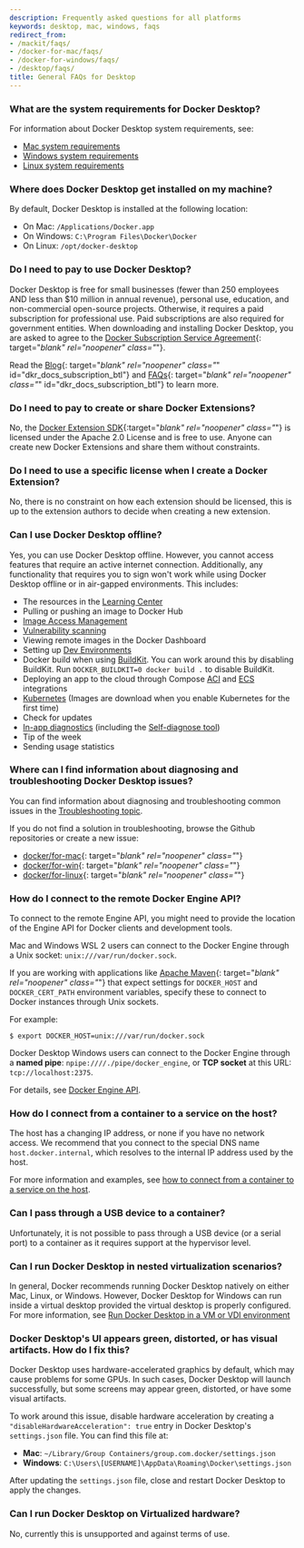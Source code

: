 ```yaml
---
description: Frequently asked questions for all platforms
keywords: desktop, mac, windows, faqs
redirect_from:
- /mackit/faqs/
- /docker-for-mac/faqs/
- /docker-for-windows/faqs/
- /desktop/faqs/
title: General FAQs for Desktop
---
```


### What are the system requirements for Docker Desktop?

For information about Docker Desktop system requirements, see:

- [Mac system requirements](../install/mac-install.md#system-requirements)
- [Windows system requirements](../install/windows-install.md#system-requirements)
- [Linux system requirements](../install/linux-install.md#system-requirements)

### Where does Docker Desktop get installed on my machine?

By default, Docker Desktop is installed at the following location:

- On Mac: `/Applications/Docker.app`
- On Windows: `C:\Program Files\Docker\Docker`
- On Linux: `/opt/docker-desktop`

### Do I need to pay to use Docker Desktop?

Docker Desktop is free for small businesses (fewer than 250 employees AND less than $10 million in annual revenue), personal use, education, and non-commercial open-source projects. Otherwise, it requires a paid subscription for professional use. Paid subscriptions are also required for government entities. When downloading and installing Docker Desktop, you are asked to agree to the [Docker Subscription Service Agreement](https://www.docker.com/legal/docker-subscription-service-agreement){: target="_blank" rel="noopener" class="_"}.

Read the [Blog](https://www.docker.com/blog/updating-product-subscriptions/){: target="_blank" rel="noopener" class="_" id="dkr_docs_subscription_btl"} and [FAQs](https://www.docker.com/pricing/faq){: target="_blank" rel="noopener" class="_" id="dkr_docs_subscription_btl"} to learn more.

### Do I need to pay to create or share Docker Extensions?

No, the [Docker Extension SDK](https://www.npmjs.com/package/@docker/extension-api-client){:target="_blank" rel="noopener" class="_"} is licensed under the Apache 2.0 License and is free to use. Anyone can create new Docker Extensions and share them without constraints.

### Do I need to use a specific license when I create a Docker Extension?

No, there is no constraint on how each extension should be licensed, this is up to the extension authors to decide when creating a new extension.

### Can I use Docker Desktop offline?

Yes, you can use Docker Desktop offline. However, you
cannot access features that require an active internet
connection. Additionally, any functionality that requires you to sign won't work while using Docker Desktop offline or in air-gapped environments.
This includes:

- The resources in the [Learning Center](../use-desktop/index.md)
- Pulling or pushing an image to Docker Hub
- [Image Access Management](../../docker-hub/image-access-management.md)
- [Vulnerability scanning](../../docker-hub/vulnerability-scanning.md)
- Viewing remote images in the Docker Dashboard
- Setting up [Dev Environments](../dev-environments/index.md)
- Docker build when using [BuildKit](../../build/buildkit/index.md#getting-started).
  You can work around this by disabling BuildKit. Run `DOCKER_BUILDKIT=0 docker build .` to disable BuildKit.
- Deploying an app to the cloud through Compose
  [ACI](../../cloud/aci-integration.md) and [ECS](../../cloud/ecs-integration.md)
  integrations
- [Kubernetes](../kubernetes.md) (Images are download when you enable Kubernetes for the first time)
- Check for updates
- [In-app diagnostics](../troubleshoot/overview.md#diagnose-from-the-app) (including the [Self-diagnose tool](../troubleshoot/overview.md#diagnose-from-the-app))
- Tip of the week
- Sending usage statistics

### Where can I find information about diagnosing and troubleshooting Docker Desktop issues?

You can find information about diagnosing and troubleshooting common issues in the [Troubleshooting topic](../troubleshoot/overview.md).

If you do not find a solution in troubleshooting, browse the Github repositories or create a new issue:

- [docker/for-mac](https://github.com/docker/for-mac/issues){: target="_blank" rel="noopener" class="_"} 
- [docker/for-win](https://github.com/docker/for-win/issues){: target="_blank" rel="noopener" class="_"}
- [docker/for-linux](https://github.com/docker/for-linux/issues){: target="_blank" rel="noopener" class="_"}

### How do I connect to the remote Docker Engine API?

To connect to the remote Engine API, you might need to provide the location of the Engine API for Docker clients and development tools.

Mac and Windows WSL 2 users can connect to the Docker Engine through a Unix socket: `unix:///var/run/docker.sock`.

If you are working with applications like [Apache Maven](https://maven.apache.org/){: target="_blank" rel="noopener" class="_"}
that expect settings for `DOCKER_HOST` and `DOCKER_CERT_PATH` environment
variables, specify these to connect to Docker instances through Unix sockets.

For example:

```console
$ export DOCKER_HOST=unix:///var/run/docker.sock
```

Docker Desktop Windows users can connect to the Docker Engine through a **named pipe**: `npipe:////./pipe/docker_engine`, or **TCP socket** at this URL:
`tcp://localhost:2375`.

For details, see [Docker Engine API](../../engine/api/index.md).

### How do I connect from a container to a service on the host?

The host has a changing IP address, or none if you have no network access.
We recommend that you connect to the special DNS name `host.docker.internal`,
which resolves to the internal IP address used by the host.

For more information and examples, see [how to connect from a container to a service on the host](../networking.md#i-want-to-connect-from-a-container-to-a-service-on-the-host).

### Can I pass through a USB device to a container?

Unfortunately, it is not possible to pass through a USB device (or a
serial port) to a container as it requires support at the hypervisor level.

### Can I run Docker Desktop in nested virtualization scenarios?

In general, Docker recommends running Docker Desktop natively on either Mac, Linux, or Windows. However, Docker Desktop for Windows can run inside a virtual desktop provided the virtual desktop is properly configured. For more information, see [Run Docker Desktop in a VM or VDI environment](../vm-vdi.md)

### Docker Desktop's UI appears green, distorted, or has visual artifacts. How do I fix this?

Docker Desktop uses hardware-accelerated graphics by default, which may cause problems for some GPUs. In such cases,
Docker Desktop will launch successfully, but some screens may appear green, distorted,
or have some visual artifacts.

To work around this issue, disable hardware acceleration by creating a `"disableHardwareAcceleration": true` entry in Docker Desktop's `settings.json` file. You can find this file at:

- **Mac**: `~/Library/Group Containers/group.com.docker/settings.json`
- **Windows**: `C:\Users\[USERNAME]\AppData\Roaming\Docker\settings.json`

After updating the `settings.json` file, close and restart Docker Desktop to apply the changes.

### Can I run Docker Desktop on Virtualized hardware?

No, currently this is unsupported and against terms of use.
